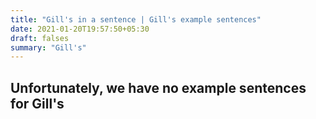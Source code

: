 ```yaml
---
title: "Gill's in a sentence | Gill's example sentences"
date: 2021-01-20T19:57:50+05:30
draft: falses
summary: "Gill's"
---
```

## Unfortunately, we have no example sentences for Gill's                 
